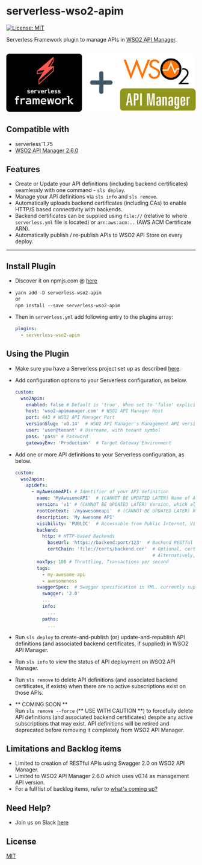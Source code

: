 serverless-wso2-apim
====================
[![License: MIT](https://img.shields.io/badge/License-MIT-yellow.svg)](https://opensource.org/licenses/MIT)

Serverless Framework plugin to manage APIs in [WSO2 API Manager](https://wso2.com/api-management/).

![img](./assets/serverless-wso2-apim.png)
---

## Compatible with
* serverlessˆ1.75
* [WSO2 API Manager 2.6.0](https://docs.wso2.com/display/AM260/)

## Features
* Create or Update your API definitions (including backend certificates) seamlessly with one command - `sls deploy`.  
* Manage your API definitions via `sls info` and `sls remove`.  
* Automatically uploads backend certificates (including CAs) to enable HTTP/S based connectivity with backends.
* Backend certificates can be supplied using `file://` (relative to where `serverless.yml` file is located) or `arn:aws:acm:..` (AWS ACM Certificate ARN).  
* Automatically publish / re-publish APIs to WSO2 API Store on every deploy.

---

## Install Plugin
* Discover it on npmjs.com @ [here](https://www.npmjs.com/package/serverless-wso2-apim)

* `yarn add -D serverless-wso2-apim`   
or   
`npm install --save serverless-wso2-apim`  

* Then in `serverless.yml` add following entry to the plugins array:
  ```yml
  plugins:
    - serverless-wso2-apim
  ```

## Using the Plugin

- Make sure you have a Serverless project set up as described [here](https://www.serverless.com/framework/docs/getting-started/).  

- Add configuration options to your Serverless configuration, as below.
  ```yml
  custom:
    wso2apim:
      enabled: false # Default is 'true'. When set to 'false' explicitly, deployment will be skipped
      host: 'wso2-apimanager.com' # WSO2 API Manager Host
      port: 443 # WSO2 API Manager Port
      versionSlug: 'v0.14'  # WSO2 API Manager's Management API version
      user: 'user@tenant' # Username, with tenant symbol
      pass: 'pass' # Password
      gatewayEnv: 'Production'  # Target Gateway Environment
  ```

- Add one or more API definitions to your Serverless configuration, as below.

  ```yml
  custom:
    wso2apim:
      apidefs:
        - myAwesomeAPI: # Identifier of your API definition
          name: 'MyAwesomeAPI'  # (CANNOT BE UPDATED LATER) Name of API that shows up in WSO2 API Console
          version: 'v1' # (CANNOT BE UPDATED LATER) Version, which also forms a part of the API URL ultimately 
          rootContext: '/myawesomeapi'  # (CANNOT BE UPDATED LATER) Runtime context of API which will be exposed by WSO2 API Gateway. Must be unique across the Gateway Environment.
          description: 'My Awesome API'
          visibility: 'PUBLIC'  # Accessible from Public Internet, Visible to everyone
          backend: 
            http: # HTTP-based Backends
              baseUrl: 'https://backend:port/123'  # Backend RESTful base URL
              certChain: 'file://certs/backend.cer'  # Optional, certificate chain in PEM (base64) format. 
                                                     # Alternatively, you can also supply AWS ACM Certificate ARN (e.g. arn:aws:acm:...) too.
          maxTps: 100 # Throttling, Transactions per second
          tags:
            - my-awesome-api
            - awesomeness
          swaggerSpec:  # Swagger specification in YML, currently supports 2.0
            swagger: '2.0'
            ...
            info:
              ...
            paths:
              ...
  ```

- Run `sls deploy` to create-and-publish (or) update-and-republish API definitions (and associated backend certificates, if supplied) in WSO2 API Manager.

- Run `sls info` to view the status of API deployment on WSO2 API Manager.

- Run `sls remove` to delete API definitions (and associated backend certificates, if exists) when there are no active subscriptions exist on those APIs.


- ** COMING SOON **   
Run `sls remove --force` (** USE WITH CAUTION **) to forcefully delete API definitions (and associated backend certificates) despite any active subscriptions that may exist. API definitions will be retired and deprecated before removing it completely from WSO2 API Manager.


## Limitations and Backlog items
* Limited to creation of RESTful APIs using Swagger 2.0 on WSO2 API Manager. 
* Limited to WSO2 API Manager 2.6.0 which uses v0.14 as management API version. 
* For a full list of backlog items, refer to [what's coming up?](https://github.com/ramgrandhi/serverless-wso2-apim/projects/1)

## Need Help?
* Join us on Slack [here](https://join.slack.com/t/serverless-wso2-apim/shared_invite/zt-gidayta8-3kEztQh8QzA2lO4fBGv3IA)

## License
[MIT](https://github.com/99xt/serverless-dynamodb-local/blob/v1/LICENSE)